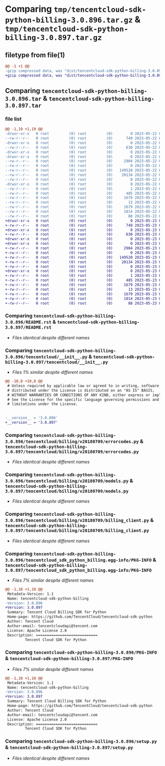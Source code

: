 # Comparing `tmp/tencentcloud-sdk-python-billing-3.0.896.tar.gz` & `tmp/tencentcloud-sdk-python-billing-3.0.897.tar.gz`

## filetype from file(1)

```diff
@@ -1 +1 @@
-gzip compressed data, was "dist/tencentcloud-sdk-python-billing-3.0.896.tar", last modified: Mon May 22 00:15:15 2023, max compression
+gzip compressed data, was "dist/tencentcloud-sdk-python-billing-3.0.897.tar", last modified: Tue May 23 02:14:29 2023, max compression
```

## Comparing `tencentcloud-sdk-python-billing-3.0.896.tar` & `tencentcloud-sdk-python-billing-3.0.897.tar`

### file list

```diff
@@ -1,19 +1,19 @@
-drwxr-xr-x   0 root         (0) root         (0)        0 2023-05-22 00:15:15.000000 tencentcloud-sdk-python-billing-3.0.896/
--rw-r--r--   0 root         (0) root         (0)      749 2023-05-22 00:15:15.000000 tencentcloud-sdk-python-billing-3.0.896/README.rst
-drwxr-xr-x   0 root         (0) root         (0)        0 2023-05-22 00:15:15.000000 tencentcloud-sdk-python-billing-3.0.896/tencentcloud/
--rw-r--r--   0 root         (0) root         (0)      630 2023-05-22 00:15:15.000000 tencentcloud-sdk-python-billing-3.0.896/tencentcloud/__init__.py
-drwxr-xr-x   0 root         (0) root         (0)        0 2023-05-22 00:15:15.000000 tencentcloud-sdk-python-billing-3.0.896/tencentcloud/billing/
-drwxr-xr-x   0 root         (0) root         (0)        0 2023-05-22 00:15:15.000000 tencentcloud-sdk-python-billing-3.0.896/tencentcloud/billing/v20180709/
--rw-r--r--   0 root         (0) root         (0)     2904 2023-05-22 00:15:15.000000 tencentcloud-sdk-python-billing-3.0.896/tencentcloud/billing/v20180709/errorcodes.py
--rw-r--r--   0 root         (0) root         (0)        0 2023-05-22 00:15:15.000000 tencentcloud-sdk-python-billing-3.0.896/tencentcloud/billing/v20180709/__init__.py
--rw-r--r--   0 root         (0) root         (0)   149520 2023-05-22 00:15:15.000000 tencentcloud-sdk-python-billing-3.0.896/tencentcloud/billing/v20180709/models.py
--rw-r--r--   0 root         (0) root         (0)    20134 2023-05-22 00:15:15.000000 tencentcloud-sdk-python-billing-3.0.896/tencentcloud/billing/v20180709/billing_client.py
--rw-r--r--   0 root         (0) root         (0)        0 2023-05-22 00:15:15.000000 tencentcloud-sdk-python-billing-3.0.896/tencentcloud/billing/__init__.py
-drwxr-xr-x   0 root         (0) root         (0)        0 2023-05-22 00:15:15.000000 tencentcloud-sdk-python-billing-3.0.896/tencentcloud_sdk_python_billing.egg-info/
--rw-r--r--   0 root         (0) root         (0)        1 2023-05-22 00:15:15.000000 tencentcloud-sdk-python-billing-3.0.896/tencentcloud_sdk_python_billing.egg-info/dependency_links.txt
--rw-r--r--   0 root         (0) root         (0)      485 2023-05-22 00:15:15.000000 tencentcloud-sdk-python-billing-3.0.896/tencentcloud_sdk_python_billing.egg-info/SOURCES.txt
--rw-r--r--   0 root         (0) root         (0)     1679 2023-05-22 00:15:15.000000 tencentcloud-sdk-python-billing-3.0.896/tencentcloud_sdk_python_billing.egg-info/PKG-INFO
--rw-r--r--   0 root         (0) root         (0)       13 2023-05-22 00:15:15.000000 tencentcloud-sdk-python-billing-3.0.896/tencentcloud_sdk_python_billing.egg-info/top_level.txt
--rw-r--r--   0 root         (0) root         (0)     1679 2023-05-22 00:15:15.000000 tencentcloud-sdk-python-billing-3.0.896/PKG-INFO
--rw-r--r--   0 root         (0) root         (0)     1014 2023-05-22 00:15:15.000000 tencentcloud-sdk-python-billing-3.0.896/setup.py
--rw-r--r--   0 root         (0) root         (0)       88 2023-05-22 00:15:15.000000 tencentcloud-sdk-python-billing-3.0.896/setup.cfg
+drwxr-xr-x   0 root         (0) root         (0)        0 2023-05-23 02:14:29.000000 tencentcloud-sdk-python-billing-3.0.897/
+-rw-r--r--   0 root         (0) root         (0)      749 2023-05-23 02:14:29.000000 tencentcloud-sdk-python-billing-3.0.897/README.rst
+drwxr-xr-x   0 root         (0) root         (0)        0 2023-05-23 02:14:29.000000 tencentcloud-sdk-python-billing-3.0.897/tencentcloud/
+-rw-r--r--   0 root         (0) root         (0)      630 2023-05-23 02:14:29.000000 tencentcloud-sdk-python-billing-3.0.897/tencentcloud/__init__.py
+drwxr-xr-x   0 root         (0) root         (0)        0 2023-05-23 02:14:29.000000 tencentcloud-sdk-python-billing-3.0.897/tencentcloud/billing/
+drwxr-xr-x   0 root         (0) root         (0)        0 2023-05-23 02:14:29.000000 tencentcloud-sdk-python-billing-3.0.897/tencentcloud/billing/v20180709/
+-rw-r--r--   0 root         (0) root         (0)     2904 2023-05-23 02:14:29.000000 tencentcloud-sdk-python-billing-3.0.897/tencentcloud/billing/v20180709/errorcodes.py
+-rw-r--r--   0 root         (0) root         (0)        0 2023-05-23 02:14:29.000000 tencentcloud-sdk-python-billing-3.0.897/tencentcloud/billing/v20180709/__init__.py
+-rw-r--r--   0 root         (0) root         (0)   149520 2023-05-23 02:14:29.000000 tencentcloud-sdk-python-billing-3.0.897/tencentcloud/billing/v20180709/models.py
+-rw-r--r--   0 root         (0) root         (0)    20134 2023-05-23 02:14:29.000000 tencentcloud-sdk-python-billing-3.0.897/tencentcloud/billing/v20180709/billing_client.py
+-rw-r--r--   0 root         (0) root         (0)        0 2023-05-23 02:14:29.000000 tencentcloud-sdk-python-billing-3.0.897/tencentcloud/billing/__init__.py
+drwxr-xr-x   0 root         (0) root         (0)        0 2023-05-23 02:14:29.000000 tencentcloud-sdk-python-billing-3.0.897/tencentcloud_sdk_python_billing.egg-info/
+-rw-r--r--   0 root         (0) root         (0)        1 2023-05-23 02:14:29.000000 tencentcloud-sdk-python-billing-3.0.897/tencentcloud_sdk_python_billing.egg-info/dependency_links.txt
+-rw-r--r--   0 root         (0) root         (0)      485 2023-05-23 02:14:29.000000 tencentcloud-sdk-python-billing-3.0.897/tencentcloud_sdk_python_billing.egg-info/SOURCES.txt
+-rw-r--r--   0 root         (0) root         (0)     1679 2023-05-23 02:14:29.000000 tencentcloud-sdk-python-billing-3.0.897/tencentcloud_sdk_python_billing.egg-info/PKG-INFO
+-rw-r--r--   0 root         (0) root         (0)       13 2023-05-23 02:14:29.000000 tencentcloud-sdk-python-billing-3.0.897/tencentcloud_sdk_python_billing.egg-info/top_level.txt
+-rw-r--r--   0 root         (0) root         (0)     1679 2023-05-23 02:14:29.000000 tencentcloud-sdk-python-billing-3.0.897/PKG-INFO
+-rw-r--r--   0 root         (0) root         (0)     1014 2023-05-23 02:14:29.000000 tencentcloud-sdk-python-billing-3.0.897/setup.py
+-rw-r--r--   0 root         (0) root         (0)       88 2023-05-23 02:14:29.000000 tencentcloud-sdk-python-billing-3.0.897/setup.cfg
```

### Comparing `tencentcloud-sdk-python-billing-3.0.896/README.rst` & `tencentcloud-sdk-python-billing-3.0.897/README.rst`

 * *Files identical despite different names*

### Comparing `tencentcloud-sdk-python-billing-3.0.896/tencentcloud/__init__.py` & `tencentcloud-sdk-python-billing-3.0.897/tencentcloud/__init__.py`

 * *Files 1% similar despite different names*

```diff
@@ -10,8 +10,8 @@
 # Unless required by applicable law or agreed to in writing, software
 # distributed under the License is distributed on an "AS IS" BASIS,
 # WITHOUT WARRANTIES OR CONDITIONS OF ANY KIND, either express or implied.
 # See the License for the specific language governing permissions and
 # limitations under the License.
 
 
-__version__ = '3.0.896'
+__version__ = '3.0.897'
```

### Comparing `tencentcloud-sdk-python-billing-3.0.896/tencentcloud/billing/v20180709/errorcodes.py` & `tencentcloud-sdk-python-billing-3.0.897/tencentcloud/billing/v20180709/errorcodes.py`

 * *Files identical despite different names*

### Comparing `tencentcloud-sdk-python-billing-3.0.896/tencentcloud/billing/v20180709/models.py` & `tencentcloud-sdk-python-billing-3.0.897/tencentcloud/billing/v20180709/models.py`

 * *Files identical despite different names*

### Comparing `tencentcloud-sdk-python-billing-3.0.896/tencentcloud/billing/v20180709/billing_client.py` & `tencentcloud-sdk-python-billing-3.0.897/tencentcloud/billing/v20180709/billing_client.py`

 * *Files identical despite different names*

### Comparing `tencentcloud-sdk-python-billing-3.0.896/tencentcloud_sdk_python_billing.egg-info/PKG-INFO` & `tencentcloud-sdk-python-billing-3.0.897/tencentcloud_sdk_python_billing.egg-info/PKG-INFO`

 * *Files 7% similar despite different names*

```diff
@@ -1,10 +1,10 @@
 Metadata-Version: 1.1
 Name: tencentcloud-sdk-python-billing
-Version: 3.0.896
+Version: 3.0.897
 Summary: Tencent Cloud Billing SDK for Python
 Home-page: https://github.com/TencentCloud/tencentcloud-sdk-python
 Author: Tencent Cloud
 Author-email: tencentcloudapi@tencent.com
 License: Apache License 2.0
 Description: ============================
         Tencent Cloud SDK for Python
```

### Comparing `tencentcloud-sdk-python-billing-3.0.896/PKG-INFO` & `tencentcloud-sdk-python-billing-3.0.897/PKG-INFO`

 * *Files 7% similar despite different names*

```diff
@@ -1,10 +1,10 @@
 Metadata-Version: 1.1
 Name: tencentcloud-sdk-python-billing
-Version: 3.0.896
+Version: 3.0.897
 Summary: Tencent Cloud Billing SDK for Python
 Home-page: https://github.com/TencentCloud/tencentcloud-sdk-python
 Author: Tencent Cloud
 Author-email: tencentcloudapi@tencent.com
 License: Apache License 2.0
 Description: ============================
         Tencent Cloud SDK for Python
```

### Comparing `tencentcloud-sdk-python-billing-3.0.896/setup.py` & `tencentcloud-sdk-python-billing-3.0.897/setup.py`

 * *Files identical despite different names*

